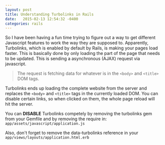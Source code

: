 ```yaml
---
layout: post
title: Understanding Turbolinks in Rails
date:   2015-02-13 12:54:32 -0400
categories: rails
---
```

So I have been having a fun time trying to figure out a way to get different Javascript features to work the way they are supposed to. Apparently, Turbolinks, which is enabled by default by Rails, is making your pages load faster. This is basically done by only loading the part of the page that needs to be updated. This is sending a asynchronous (AJAX) request via javascript.

> The request is fetching data for whatever is in the `<body>` and `<title>` DOM tags.

Turbolinks ends up loading the complete website from the server and replaces the `<body>` and `<title>` tags in the currently loaded DOM. You can disable certain links, so when clicked on them, the whole page reload will hit the server.

You can **DISABLE** Turbolinks competely by removing the turbolinks gem from your Gemfile and by removing the require in: `app/assets/javascript/application.js`

Also, don't forget to remove the data-turbolinks reference in your `app/views/layouts/application.html.erb`
